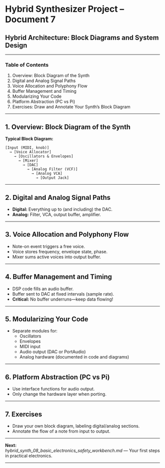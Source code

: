 # Hybrid Synthesizer Project – Document 7
## Hybrid Architecture: Block Diagrams and System Design

---

### Table of Contents

1. Overview: Block Diagram of the Synth
2. Digital and Analog Signal Paths
3. Voice Allocation and Polyphony Flow
4. Buffer Management and Timing
5. Modularizing Your Code
6. Platform Abstraction (PC vs Pi)
7. Exercises: Draw and Annotate Your Synth’s Block Diagram

---

## 1. Overview: Block Diagram of the Synth

**Typical Block Diagram:**

```
[Input (MIDI, knob)] 
  → [Voice Allocator]
    → [Oscillators & Envelopes]
      → [Mixer]
        → [DAC]
          → [Analog Filter (VCF)]
            → [Analog VCA]
              → [Output Jack]
```

---

## 2. Digital and Analog Signal Paths

- **Digital:** Everything up to (and including) the DAC.
- **Analog:** Filter, VCA, output buffer, amplifier.

---

## 3. Voice Allocation and Polyphony Flow

- Note-on event triggers a free voice.
- Voice stores frequency, envelope state, phase.
- Mixer sums active voices into output buffer.

---

## 4. Buffer Management and Timing

- DSP code fills an audio buffer.
- Buffer sent to DAC at fixed intervals (sample rate).
- **Critical:** No buffer underruns—keep data flowing!

---

## 5. Modularizing Your Code

- Separate modules for:
    - Oscillators
    - Envelopes
    - MIDI input
    - Audio output (DAC or PortAudio)
    - Analog hardware (documented in code and diagrams)

---

## 6. Platform Abstraction (PC vs Pi)

- Use interface functions for audio output.
- Only change the hardware layer when porting.

---

## 7. Exercises

- Draw your own block diagram, labeling digital/analog sections.
- Annotate the flow of a note from input to output.

---

**Next:**  
*hybrid_synth_08_basic_electronics_safety_workbench.md* — Your first steps in practical electronics.

---